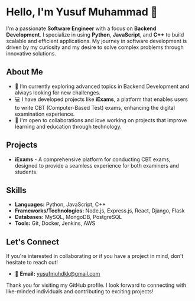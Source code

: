 # Hello, I'm Yusuf Muhammad 👋

I'm a passionate **Software Engineer** with a focus on **Backend Development**. I specialize in using **Python**, **JavaScript**, and **C++** to build scalable and efficient applications. My journey in software development is driven by my curiosity and my desire to solve complex problems through innovative solutions.

## About Me
- 🌱 I’m currently exploring advanced topics in Backend Development and always looking for new challenges.
- 💻 I have developed projects like **iExams**, a platform that enables users to write CBT (Computer-Based Test) exams, enhancing the digital examination experience.
- 🤝 I'm open to collaborations and love working on projects that improve learning and education through technology.

## Projects
- **iExams** - A comprehensive platform for conducting CBT exams, designed to provide a seamless experience for both examiners and students.

## Skills
- **Languages:** Python, JavaScript, C++
- **Frameworks/Technologies:** Node.js, Express.js, React, Django, Flask
- **Databases:** MySQL, MongoDB, PostgreSQL
- **Tools:** Git, Docker, Jenkins, AWS

## Let's Connect
If you're interested in collaborating or if you have a project in mind, don't hesitate to reach out!

- 📧 **Email:** [yusufmuhdkk@gmail.com](mailto:yusufmuhdkk@gmail.com)

Thank you for visiting my GitHub profile. I look forward to connecting with like-minded individuals and contributing to exciting projects!

